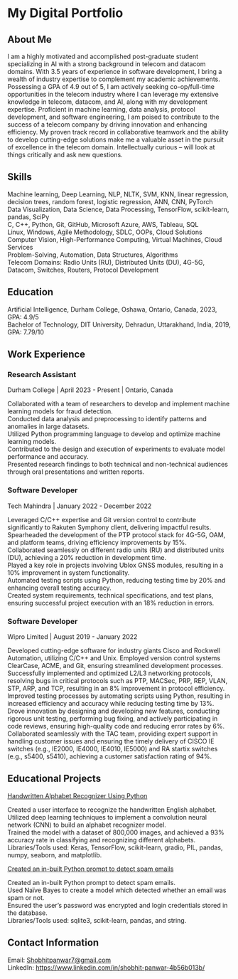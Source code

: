 # My Digital Portfolio

## About Me
I am a highly motivated and accomplished post-graduate student specializing in AI with a strong background in telecom and datacom domains. With 3.5 years of experience in software development, I bring a wealth of industry expertise to complement my academic achievements. Possessing a GPA of 4.9 out of 5, I am actively seeking co-op/full-time opportunities in the telecom industry where I can leverage my extensive knowledge in telecom, datacom, and AI, along with my development expertise. Proficient in machine learning, data analysis, protocol development, and software engineering, I am poised to contribute to the success of a telecom company by driving innovation and enhancing efficiency. My proven track record in collaborative teamwork and the ability to develop cutting-edge solutions make me a valuable asset in the pursuit of excellence in the telecom domain. Intellectually curious – will look at things critically and ask new questions.

## Skills
Machine learning, Deep Learning, NLP, NLTK, SVM, KNN, linear regression, decision trees, random forest, logistic regression, ANN, CNN, PyTorch <br>
Data Visualization, Data Science, Data Processing, TensorFlow, scikit-learn, pandas, SciPy <br>
C, C++, Python, Git, GitHub, Microsoft Azure, AWS, Tableau, SQL <br>
Linux, Windows, Agile Methodology, SDLC, OOPs, Cloud Solutions <br>
Computer Vision, High-Performance Computing, Virtual Machines, Cloud Services <br>
Problem-Solving, Automation, Data Structures, Algorithms <br>
Telecom Domains: Radio Units (RU), Distributed Units (DU), 4G-5G, Datacom, Switches, Routers, Protocol Development

## Education
Artificial Intelligence, Durham College, Oshawa, Ontario, Canada, 2023, GPA: 4.9/5 <br>
Bachelor of Technology, DIT University, Dehradun, Uttarakhand, India, 2019, GPA: 7.79/10

## Work Experience
### Research Assistant
Durham College | April 2023 - Present | Ontario, Canada <br>

Collaborated with a team of researchers to develop and implement machine learning models for fraud detection. <br>
Conducted data analysis and preprocessing to identify patterns and anomalies in large datasets. <br>
Utilized Python programming language to develop and optimize machine learning models. <br>
Contributed to the design and execution of experiments to evaluate model performance and accuracy. <br>
Presented research findings to both technical and non-technical audiences through oral presentations and written reports. <br>
### Software Developer
Tech Mahindra | January 2022 - December 2022

Leveraged C/C++ expertise and Git version control to contribute significantly to Rakuten Symphony client, delivering impactful results. <br>
Spearheaded the development of the PTP protocol stack for 4G-5G, OAM, and platform teams, driving efficiency improvements by 15%. <br>
Collaborated seamlessly on different radio units (RU) and distributed units (DU), achieving a 20% reduction in development time. <br>
Played a key role in projects involving Ublox GNSS modules, resulting in a 10% improvement in system functionality. <br>
Automated testing scripts using Python, reducing testing time by 20% and enhancing overall testing accuracy. <br>
Created system requirements, technical specifications, and test plans, ensuring successful project execution with an 18% reduction in errors. <br>

### Software Developer
Wipro Limited | August 2019 - January 2022 <br>

Developed cutting-edge software for industry giants Cisco and Rockwell Automation, utilizing C/C++ and Unix. Employed version control systems ClearCase, ACME, and Git, ensuring streamlined development processes. <br>
Successfully implemented and optimized L2/L3 networking protocols, resolving bugs in critical protocols such as PTP, MACSec, PRP, REP, VLAN, STP, ARP, and TCP, resulting in an 8% improvement in protocol efficiency. <br>
Improved testing processes by automating scripts using Python, resulting in increased efficiency and accuracy while reducing testing time by 13%. <br>
Drove innovation by designing and developing new features, conducting rigorous unit testing, performing bug fixing, and actively participating in code reviews, ensuring high-quality code and reducing error rates by 6%. <br>
Collaborated seamlessly with the TAC team, providing expert support in handling customer issues and ensuring the timely delivery of CISCO IE switches (e.g., IE2000, IE4000, IE4010, IE5000) and RA startix switches (e.g., s5400, s5410), achieving a customer satisfaction rating of 94%. <br>

## Educational Projects
[Handwritten Alphabet Recognizer Using Python](https://github.com/ShobhitPanwar/Machine-learning/blob/main/Alphabet%20Recognition%20with%20CNN%20(2)%202.ipynb)

Created a user interface to recognize the handwritten English alphabet. <br>
Utilized deep learning techniques to implement a convolution neural network (CNN) to build an alphabet recognizer model. <br>
Trained the model with a dataset of 800,000 images, and achieved a 93% accuracy rate in classifying and recognizing different alphabets. <br>
Libraries/Tools used: Keras, TensorFlow, scikit-learn, gradio, PIL, pandas, numpy, seaborn, and matplotlib. <br>

[Created an in-built Python prompt to detect spam emails](https://github.com/ShobhitPanwar/Machine-learning/blob/main/Email_program.ipynb)

Created an in-built Python prompt to detect spam emails. <br>
Used Naïve Bayes to create a model which detected whether an email was spam or not. <br>
Ensured the user’s password was encrypted and login credentials stored in the database. <br>
Libraries/Tools used: sqlite3, scikit-learn, pandas, and string. <br>

## Contact Information
Email: Shobhitpanwar7@gmail.com <br>
LinkedIn: https://www.linkedin.com/in/shobhit-panwar-4b56b013b/
